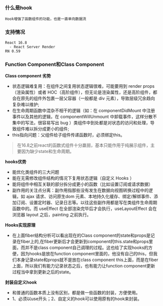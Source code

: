 ### 什么是hook
```
Hook增强了函数组件的功能，也是一直单向数据流

```
### 支持情况
```
React 16.8
  - React Server Render
RN 0.59
```
### Function Component和Class Component
**Class component 劣势**
+ 状态逻辑难复用：在组件之间复用状态逻辑很难，可能要用到 render props （渲染属性）或者 HOC（高阶组件），但无论是渲染属性，还是高阶组件，都会在原先的组件外包裹一层父容器（一般都是 div 元素），导致层级冗余趋向复杂难以维护;
+ 在生命周期函数中混杂不相干的逻辑（如：在 componentDidMount 中注册事件以及其他的逻辑，在 componentWillUnmount 中卸载事件，这样分散不集中的写法，很容易写出 bug ）类组件中到处都是对状态的访问和处理，导致组件难以拆分成更小的组件;
+ this指向问题：父组件给子组件传递函数时，必须绑定this。

> 在16.8之前react的函数式组件十分羸弱，基本只能作用于纯展示组件，主要因为缺少state和生命周期。

**hooks优势**
+ 能优化类组件的三大问题
+ 能在无需修改组件结构的情况下复用状态逻辑（自定义 Hooks ）
+ 能将组件中相互关联的部分拆分成更小的函数（比如设置订阅或请求数据）
+ 副作用的关注点分离：副作用指那些没有发生在数据向视图转换过程中的逻辑，如 ajax 请求、访问原生dom 元素、本地持久化缓存、绑定/解绑事件、添加订阅、设置定时器、记录日志等。以往这些副作用都是写在类组件生命周期函数中的。而 useEffect 在全部渲染完毕后才会执行，useLayoutEffect 会在浏览器 layout 之后，painting 之前执行。

**Hooks实现原理**
+ 在上面fiber结构分析可以看出现在的Class component的state和props是记录在fiber上的,在fiber更新后才会更新到component的this.state和props里面，而并不是class component自己调理的过程。这也给了实现hooks的方便，因为hooks是放在function component里面的，他没有自己的this，但我们本身记录state和props就不是放在class component this上面，而是在fiber上面，所以我们有能力记录状态之后，也有能力让function  component更新过程当中拿到更新之后的state。

**封装自定义hook**
+ 和普通的函数本质上没有区别，都是做一些函数的封装，方便使用。
+ 1、必须以use开头；2、自定义的hook可以使用原有的hook来封装。